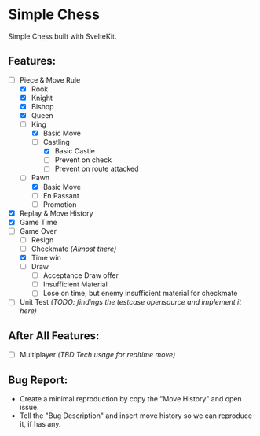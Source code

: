 # Simple Chess
Simple Chess built with SvelteKit.

## Features:
- [ ] Piece & Move Rule
  - [x] Rook
  - [x] Knight
  - [x] Bishop
  - [x] Queen
  - [ ] King
    - [x] Basic Move
    - [ ] Castling
      - [x] Basic Castle
      - [ ] Prevent on check
      - [ ] Prevent on route attacked
  - [ ] Pawn
    - [x] Basic Move 
    - [ ] En Passant
    - [ ] Promotion
- [x] Replay & Move History
- [x] Game Time
- [ ] Game Over
    - [ ] Resign
    - [ ] Checkmate _(Almost there)_
    - [x] Time win
    - [ ] Draw
      - [ ] Acceptance Draw offer
      - [ ] Insufficient Material
      - [ ] Lose on time, but enemy insufficient material for checkmate
- [ ] Unit Test _(TODO: findings the testcase opensource and implement it here)_

## After All Features:
- [ ] Multiplayer _(TBD Tech usage for realtime move)_

## Bug Report:
- Create a minimal reproduction by copy the "Move History" and open issue.
- Tell the "Bug Description" and insert move history so we can reproduce it, if has any.
